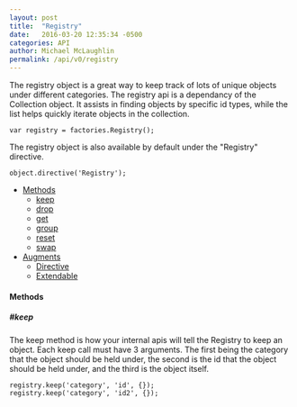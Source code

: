 ```yaml
---
layout: post
title:  "Registry"
date:   2016-03-20 12:35:34 -0500
categories: API
author: Michael McLaughlin
permalink: /api/v0/registry
---
```



<p>The registry object is a great way to keep track of lots of unique objects under different categories. The registry api is a dependancy of the Collection object. It assists in finding objects by specific id types, while the list helps quickly iterate objects in the collection.</p>
<pre class="code code-section" data-custom="code-snippet"><code class="language-javascript">var registry = factories.Registry();</code></pre>
<p>The registry object is also available by default under the "Registry" directive.</p>
<pre class="code code-section" data-custom="code-snippet"><code class="language-javascript">object.directive('Registry');</code></pre>
<ul class="list">
    <li class="left clear-left">
        <a href="#methods">Methods</a>
        <ul class="list nested-list">
            <li class="left clear-left"><a href="#methods_keep">keep</a></li>
            <li class="left clear-left"><a href="#methods_drop">drop</a></li>
            <li class="left clear-left"><a href="#methods_get">get</a></li>
            <li class="left clear-left"><a href="#methods_group">group</a></li>
            <li class="left clear-left"><a href="#methods_reset">reset</a></li>
            <li class="left clear-left"><a href="#methods_swap">swap</a></li>
        </ul>
    </li>
    <li class="left clear-left">
        <a href="javascript:void 0;">Augments</a>
        <ul class="list nested-list">
            <li class="left clear-left"><a href="/api/v0/directive">Directive</a></li>
            <li class="left clear-left"><a href="/api/v0/extendable">Extendable</a></li>
        </ul>
    </li>
</ul>
<h4 id="methods" class="title-headline">Methods</h4>
<div id="methods_keep">
    <h5 class="title-headline">#keep</h5>
    <p>The keep method is how your internal apis will tell the Registry to keep an object. Each keep call must have 3 arguments. The first being the category that the object should be held under, the second is the id that the object should be held under, and the third is the object itself.</p>
    <pre class="code code-section" data-custom="code-snippet"><code class="language-javascript">registry.keep('category', 'id', {});
registry.keep('category', 'id2', {});</code></pre>
</div>